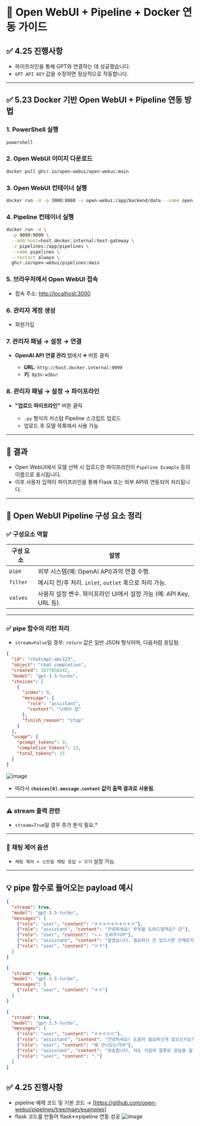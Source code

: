 # 🧠 Open WebUI + Pipeline + Docker 연동 가이드

## ✅ 4.25 진행사항

* 파이프라인을 통해 GPT와 연결하는 데 성공했습니다.
* `GPT API KEY` 값을 수정하면 정상적으로 작동합니다.

---

## ✅ 5.23 Docker 기반 Open WebUI + Pipeline 연동 방법

### 1. PowerShell 실행

```bash
powershell
```

### 2. Open WebUI 이미지 다운로드

```bash
docker pull ghcr.io/open-webui/open-webui:main
```

### 3. Open WebUI 컨테이너 실행

```bash
docker run -d -p 3000:8080 -v open-webui:/app/backend/data --name open-webui ghcr.io/open-webui/open-webui:main
```

### 4. Pipeline 컨테이너 실행

```bash
docker run -d \
  -p 9099:9099 \
  --add-host=host.docker.internal:host-gateway \
  -v pipelines:/app/pipelines \
  --name pipelines \
  --restart always \
  ghcr.io/open-webui/pipelines:main
```

### 5. 브라우저에서 Open WebUI 접속

* 접속 주소: [http://localhost:3000](http://localhost:3000)

### 6. 관리자 계정 생성

* 회원가입

### 7. 관리자 패널 → 설정 → 연결

* **OpenAI API 연결 관리** 탭에서 ➕ 버튼 클릭

  * **URL**: `http://host.docker.internal:9099`
  * **키**: `0p3n-w3bu!`

### 8. 관리자 패널 → 설정 → 파이프라인

* **"업로드 파이프라인"** 버튼 클릭

  * `.py` 형식의 커스텀 Pipeline 스크립트 업로드
  * 업로드 후 모델 목록에서 사용 가능

---

## 🔁 결과

* Open WebUI에서 모델 선택 시 업로드한 파이프라인이 `Pipeline Example` 등의 이름으로 표시됩니다.
* 이후 사용자 입력이 파이프라인을 통해 Flask 또는 외부 API와 연동되어 처리됩니다.

---

## 🔧 Open WebUI Pipeline 구성 요소 정리

### ✅ 구성요소 역할

| 구성 요소    | 설명                                               |
| -------- | ------------------------------------------------ |
| `pipe`   | 외부 시스템(예: OpenAI API)과의 연결 수행.                   |
| `filter` | 메시지 전/후 처리. `inlet`, `outlet` 훅으로 처리 가능.         |
| `valves` | 사용자 설정 변수. 파이프라인 UI에서 설정 가능 (예: API Key, URL 등). |

---

### ✅ pipe 함수의 리턴 처리

* `stream=False`일 경우:
  `return` 값은 일반 JSON 형식이며, 다음처럼 응답됨:

```json
{
  "id": "chatcmpl-abc123",
  "object": "chat.completion",
  "created": 1677858242,
  "model": "gpt-3.5-turbo",
  "choices": [
    {
      "index": 0,
      "message": {
        "role": "assistant",
        "content": "나와라 얍"
      },
      "finish_reason": "stop"
    }
  ],
  "usage": {
    "prompt_tokens": 9,
    "completion_tokens": 12,
    "total_tokens": 21
  }
}
```
![image](https://github.com/user-attachments/assets/1f0114bd-5a07-4da7-bd00-6e41a1de511c)

* 따라서 **`choices[0].message.content` 값이 출력 결과로 사용됨.**

---

### ⚠️ stream 출력 관련

* `stream=True`일 경우 추가 분석 필요.*

---

### 💬 채팅 제어 옵션

* `채팅 제어 > 스트림 채팅 응답 > 끄기` 설정 가능.

---

## 💡 pipe 함수로 들어오는 payload 예시

```json
{
  "stream": true,
  "model": "gpt-3.5-turbo",
  "messages": [
    {"role": "user", "content": "ㅎㅇㅎㅇㅎㅇㅎㅇㅎㅇ"},
    {"role": "assistant", "content": "안녕하세요! 무엇을 도와드릴까요? 😊"},
    {"role": "user", "content": "ㄴㄴ 도와주지마"},
    {"role": "assistant", "content": "알겠습니다. 필요하신 건 있으시면 언제든지 말씀해주세요! 😊"},
    {"role": "user", "content": "ㅇㅋ"}
  ]
}
```

```json
{
  "stream": true,
  "model": "gpt-3.5-turbo",
  "messages": [
    {"role": "user", "content": "ㅎㅇ"}
  ]
}
```

```json
{
  "stream": true,
  "model": "gpt-3.5-turbo",
  "messages": [
    {"role": "user", "content": "ㅇㅇㅇㅇㅇ"},
    {"role": "assistant", "content": "안녕하세요! 도움이 필요하신게 있으신가요? 부담없이 물어보세요."},
    {"role": "user", "content": "왜 안나오는거야"},
    {"role": "assistant", "content": "죄송합니다, 저도 가끔씩 잘못된 응답을 할 수 있어요. 무엇을 도와드릴까요? 부연 설명을 해 주시면 더 도와드릴 수 있을 것 같아요."},
    {"role": "user", "content": "."}
  ]
}
```
## ✅ 4.25 진행사항
* pipeline 예제 코드 및 기본 코드 → [https://github.com/open-webui/pipelines/tree/main/examples]
* flask 코드를 만들어 flask↔pipeline 연동 성공
![image](https://github.com/user-attachments/assets/2128c206-e6b1-49d5-a8c3-53ea977a4fca)



